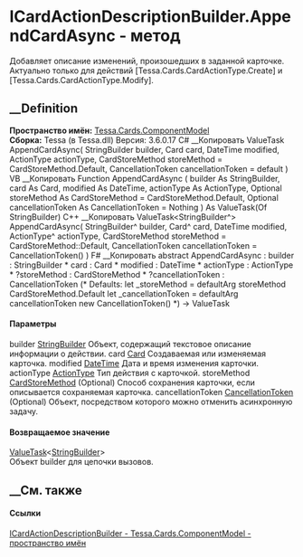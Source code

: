 # ICardActionDescriptionBuilder.AppendCardAsync - метод
Добавляет описание изменений, произошедших в заданной карточке. Актуально
только для действий [Tessa.Cards.CardActionType.Create] и
[Tessa.Cards.CardActionType.Modify].
## __Definition
 **Пространство имён:**
[Tessa.Cards.ComponentModel](N_Tessa_Cards_ComponentModel.htm)  
 **Сборка:** Tessa (в Tessa.dll) Версия: 3.6.0.17
C# __Копировать
     ValueTask<StringBuilder> AppendCardAsync(
    	StringBuilder builder,
    	Card card,
    	DateTime modified,
    	ActionType actionType,
    	CardStoreMethod storeMethod = CardStoreMethod.Default,
    	CancellationToken cancellationToken = default
    )
VB __Копировать
     Function AppendCardAsync ( 
    	builder As StringBuilder,
    	card As Card,
    	modified As DateTime,
    	actionType As ActionType,
    	Optional storeMethod As CardStoreMethod = CardStoreMethod.Default,
    	Optional cancellationToken As CancellationToken = Nothing
    ) As ValueTask(Of StringBuilder)
C++ __Копировать
     ValueTask<StringBuilder^> AppendCardAsync(
    	StringBuilder^ builder, 
    	Card^ card, 
    	DateTime modified, 
    	ActionType^ actionType, 
    	CardStoreMethod storeMethod = CardStoreMethod::Default, 
    	CancellationToken cancellationToken = CancellationToken()
    )
F# __Копировать
     abstract AppendCardAsync : 
            builder : StringBuilder * 
            card : Card * 
            modified : DateTime * 
            actionType : ActionType * 
            ?storeMethod : CardStoreMethod * 
            ?cancellationToken : CancellationToken 
    (* Defaults:
            let _storeMethod = defaultArg storeMethod CardStoreMethod.Default
            let _cancellationToken = defaultArg cancellationToken new CancellationToken()
    *)
    -> ValueTask<StringBuilder> 
#### Параметры
builder
[StringBuilder](https://learn.microsoft.com/dotnet/api/system.text.stringbuilder)
    Объект, содержащий текстовое описание информации о действии.
card [Card](T_Tessa_Cards_Card.htm)
    Создаваемая или изменяемая карточка.
modified [DateTime](https://learn.microsoft.com/dotnet/api/system.datetime)
    Дата и время изменения карточки.
actionType [ActionType](T_Tessa_Platform_Runtime_ActionType.htm)
    Тип действия с карточкой.
storeMethod [CardStoreMethod](T_Tessa_Cards_CardStoreMethod.htm) (Optional)
    Способ сохранения карточки, если описывается сохраняемая карточка.
cancellationToken
[CancellationToken](https://learn.microsoft.com/dotnet/api/system.threading.cancellationtoken)
(Optional)
    Объект, посредством которого можно отменить асинхронную задачу.
#### Возвращаемое значение
[ValueTask](https://learn.microsoft.com/dotnet/api/system.threading.tasks.valuetask-1)<[StringBuilder](https://learn.microsoft.com/dotnet/api/system.text.stringbuilder)>  
Объект builder для цепочки вызовов.
## __См. также
#### Ссылки
[ICardActionDescriptionBuilder -
](T_Tessa_Cards_ComponentModel_ICardActionDescriptionBuilder.htm)
[Tessa.Cards.ComponentModel - пространство
имён](N_Tessa_Cards_ComponentModel.htm)
